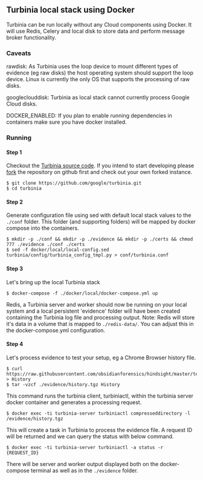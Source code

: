 ## Turbinia local stack using Docker
Turbinia can be run locally without any Cloud components using Docker. It will use Redis, Celery and local disk to store data and perform message broker functionality.

### Caveats
rawdisk: As Turbinia uses the loop device to mount different types of evidence (eg raw disks) the host operating system should support the loop device. Linux is currently the only OS that supports the processing of raw disks.

googleclouddisk: Turbinia as local stack cannot currently process Google Cloud disks.

DOCKER_ENABLED: If you plan to enable running dependencies in containers make sure you have docker installed.

### Running

#### Step 1
Checkout the [Turbinia source code](https://github.com/google/turbinia). If you intend to start developing please [fork](https://docs.github.com/en/github/getting-started-with-github/fork-a-repo) the repository on github first and check out your own forked instance.
```
$ git clone https://github.com/google/turbinia.git
$ cd turbinia
```
#### Step 2
Generate configuration file using sed with default local stack values to the ```./conf``` folder. This folder (and supporting folders) will be mapped by docker compose into the containers.
```
$ mkdir -p ./conf && mkdir -p ./evidence && mkdir -p ./certs && chmod 777 ./evidence ./conf ./certs
$ sed -f docker/local/local-config.sed turbinia/config/turbinia_config_tmpl.py > conf/turbinia.conf
```
#### Step 3
Let's bring up the local Turbinia stack
```
$ docker-compose -f ./docker/local/docker-compose.yml up
```
Redis, a Turbinia server and worker should now be running on your local system and a local persistent 'evidence' folder will have been created containing the Turbinia log file and processing output.
Note: Redis will store it's data in a volume that is mapped to ```./redis-data/```. You can adjust this in the docker-compose.yml configuration.
#### Step 4
Let's process evidence to test your setup, eg a Chrome Browser history file.
```
$ curl https://raw.githubusercontent.com/obsidianforensics/hindsight/master/tests/fixtures/profiles/60/History > History
$ tar -vzcf ./evidence/history.tgz History
```
This command runs the turbinia client, turbiniactl, within the turbinia server docker container and generates a processing request.
```
$ docker exec -ti turbinia-server turbiniactl compresseddirectory -l /evidence/history.tgz
```
This will create a task in Turbinia to process the evidence file. A request ID will be returned and we can query the status with below command.
```
$ docker exec -ti turbinia-server turbiniactl -a status -r {REQUEST_ID}
```
There will be server and worker output displayed both on the docker-compose terminal as well as in the ```./evidence``` folder.
